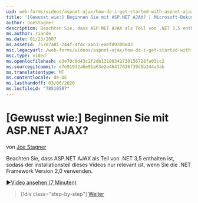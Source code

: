 ```yaml
---
uid: web-forms/videos/aspnet-ajax/how-do-i-get-started-with-aspnet-ajax
title: '[Gewusst wie:] Beginnen Sie mit ASP.NET AJAX? | Microsoft-Dokumentation'
author: JoeStagner
description: Beachten Sie, dass ASP.NET AJAX als Teil von .NET 3,5 enthalten ist, sodass der installationsteil dieses Videos nur relevant ist, wenn Sie die .NET Framework Version 2 verwenden...
ms.author: riande
ms.date: 01/23/2007
ms.assetid: 75707a81-244f-4fdc-aab3-eaefd9300e43
msc.legacyurl: /web-forms/videos/aspnet-ajax/how-do-i-get-started-with-aspnet-ajax
msc.type: video
ms.openlocfilehash: e3e70c0d43c2f2db13180342730156728fa03cc2
ms.sourcegitcommit: e7e91932a6e91a63e2e46417626f39d6b244a3ab
ms.translationtype: MT
ms.contentlocale: de-DE
ms.lasthandoff: 03/06/2020
ms.locfileid: "78510507"
---
```

# <a name="how-do-i-get-started-with-aspnet-ajax"></a>[Gewusst wie:] Beginnen Sie mit ASP.NET AJAX?

von [Joe Stagner](https://github.com/JoeStagner)

Beachten Sie, dass ASP.NET AJAX als Teil von .NET 3,5 enthalten ist, sodass der installationsteil dieses Videos nur relevant ist, wenn Sie die .NET Framework Version 2,0 verwenden.

[&#9654;Video ansehen (7 Minuten)](https://channel9.msdn.com/Blogs/ASP-NET-Site-Videos/how-do-i-get-started-with-aspnet-ajax)

> [!div class="step-by-step"]
> [Weiter](how-do-i-implement-dynamic-partial-page-updates-with-aspnet-ajax.md)
